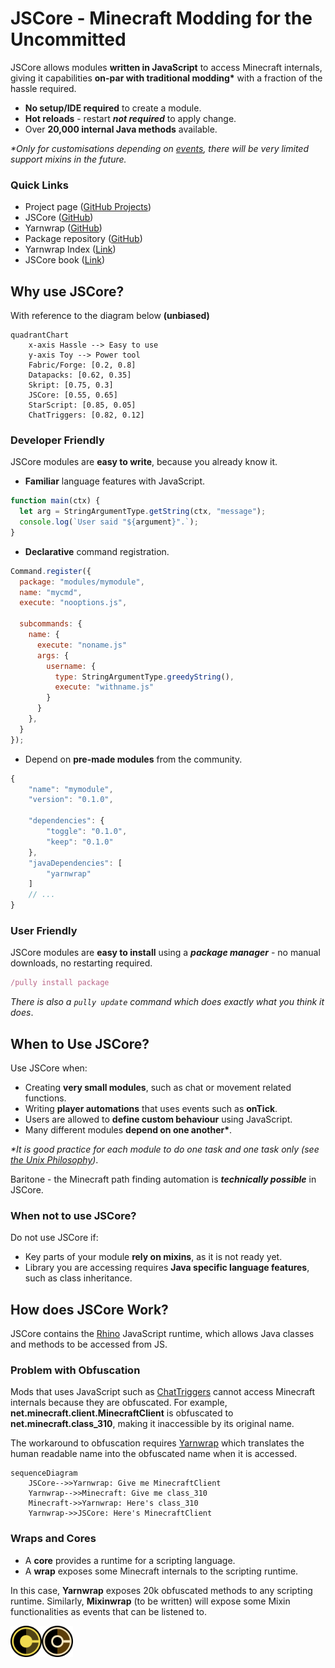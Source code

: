 # JSCore - Minecraft Modding for the Uncommitted

JSCore allows modules **written in JavaScript** to access Minecraft internals, giving it capabilities **on-par with traditional modding\*** with a fraction of the hassle required.

- **No setup/IDE required** to create a module.
- **Hot reloads** - restart **_not required_** to apply change.
- Over **20,000 internal Java methods** available.

_\*Only for customisations depending on [events](https://wiki.fabricmc.net/tutorial:event_index), there will be very limited support mixins in the future._

### Quick Links

- Project page ([GitHub Projects](https://github.com/orgs/FabricCore/projects/1/views/2))
- JSCore ([GitHub](https://github.com/FabricCore/JSCore))
- Yarnwrap ([GitHub](https://github.com/FabricCore/yarnwrap))
- Package repository ([GitHub](https://github.com/FabricCore/repo))
- Yarnwrap Index ([Link](https://yarnwrap.siri.ws))
- JSCore book ([Link](https://jscore.siri.ws))

## Why use JSCore?

With reference to the diagram below **(unbiased)**

```mermaid
quadrantChart
    x-axis Hassle --> Easy to use
    y-axis Toy --> Power tool
    Fabric/Forge: [0.2, 0.8]
    Datapacks: [0.62, 0.35]
    Skript: [0.75, 0.3]
    JSCore: [0.55, 0.65]
    StarScript: [0.85, 0.05]
    ChatTriggers: [0.82, 0.12]
```

### Developer Friendly

JSCore modules are **easy to write**, because you already know it.

- **Familiar** language features with JavaScript.

```js
function main(ctx) {
  let arg = StringArgumentType.getString(ctx, "message");
  console.log(`User said "${argument}".`);
}
```

- **Declarative** command registration.

```js
Command.register({
  package: "modules/mymodule",
  name: "mycmd",
  execute: "nooptions.js",

  subcommands: {
    name: {
      execute: "noname.js"
      args: {
        username: {
          type: StringArgumentType.greedyString(),
          execute: "withname.js"
        }
      }
    },
  }
});
```

- Depend on **pre-made modules** from the community.

```js
{
    "name": "mymodule",
    "version": "0.1.0",

    "dependencies": {
        "toggle": "0.1.0",
        "keep": "0.1.0"
    },
    "javaDependencies": [
        "yarnwrap"
    ]
    // ...
}
```

### User Friendly

JSCore modules are **easy to install** using a **_package manager_** - no manual downloads, no restarting required.

```js
/pully install package
```

_There is also a `pully update` command which does exactly what you think it does_.

## When to Use JSCore?

Use JSCore when:

- Creating **very small modules**, such as chat or movement related functions.
- Writing **player automations** that uses events such as **onTick**.
- Users are allowed to **define custom behaviour** using JavaScript.
- Many different modules **depend on one another\***.

_\*It is good practice for each module to do one task and one task only (see [the Unix Philosophy](https://en.wikipedia.org/wiki/Unix_philosophy))_.

Baritone - the Minecraft path finding automation is ***technically possible*** in JSCore.

### When not to use JSCore?

Do not use JSCore if:
- Key parts of your module **rely on mixins**, as it is not ready yet.
- Library you are accessing requires **Java specific language features**, such as class inheritance.

## How does JSCore Work?

JSCore contains the [Rhino](https://rhino.github.io/) JavaScript runtime, which allows Java classes and methods to be accessed from JS.

### Problem with Obfuscation

Mods that uses JavaScript such as [ChatTriggers](https://chattriggers.com/) cannot access Minecraft internals because they are obfuscated. For example, **net.minecraft.client.MinecraftClient** is obfuscated to **net.minecraft.class_310**, making it inaccessible by its original name.

The workaround to obfuscation requires [Yarnwrap](https://github.com/FabricCore/yarnwrap) which translates the human readable name into the obfuscated name when it is accessed.

```mermaid
sequenceDiagram
    JSCore-->>Yarnwrap: Give me MinecraftClient
    Yarnwrap-->>Minecraft: Give me class_310
    Minecraft->>Yarnwrap: Here's class_310
    Yarnwrap->>JSCore: Here's MinecraftClient
```

### Wraps and Cores

- A **core** provides a runtime for a scripting language.
- A **wrap** exposes some Minecraft internals to the scripting runtime.

In this case, **Yarnwrap** exposes 20k obfuscated methods to any scripting runtime. Similarly, **Mixinwrap** (to be written) will expose some Mixin functionalities as events that can be listened to.

<img src="./img/jscore-icon.png" width=50px><img src="./img/yarnwrap-icon.png" width=50px>
